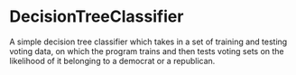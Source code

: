 # DecisionTreeClassifier
A simple decision tree classifier which takes in a set of training and testing voting data, on which the program trains and then tests voting sets on the likelihood of it belonging to a democrat or a republican.
